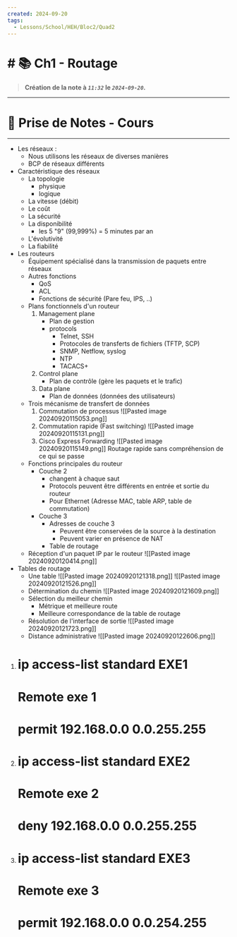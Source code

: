 ```yaml
---
created: 2024-09-20
tags:
  - Lessons/School/HEH/Bloc2/Quad2
---
```


# # 📚  Ch1 - Routage
> **Création de la note à *`11:32`* le *`2024-09-20`.***
---

# 📝 Prise de Notes - Cours

---
- Les réseaux :
	- Nous utilisons les réseaux de diverses manières
	- BCP de réseaux différents
- Caractéristique des réseaux
	- La topologie
		- physique
		- logique
	- La vitesse (débit)
	- Le coût
	- La sécurité
	- La disponibilité
		- les 5 "9" (99,999%) = 5 minutes par an
	- L'évolutivité
	- La fiabilité
- Les routeurs
	- Équipement spécialisé dans la transmission de paquets entre réseaux
	- Autres fonctions
		- QoS
		- ACL
		- Fonctions de sécurité (Pare feu, IPS, ..)
	- Plans fonctionnels d'un routeur
		1. Management plane
			- Plan de gestion
			- protocols
				- Telnet, SSH
				- Protocoles de transferts de fichiers (TFTP, SCP)
				- SNMP, Netflow, syslog
				- NTP
				- TACACS+
		2. Control plane
			- Plan de contrôle (gère les paquets et le trafic)
		3. Data plane
			- Plan de données (données des utilisateurs)
	- Trois mécanisme de transfert de données
		1. Commutation de processus
			![[Pasted image 20240920115053.png]]
		2. Commutation rapide (Fast switching)
			![[Pasted image 20240920115131.png]]
		3. Cisco Express Forwarding
			![[Pasted image 20240920115149.png]]
			Routage rapide sans compréhension de ce qui se passe
	- Fonctions principales du routeur
		- Couche 2
			- changent à chaque saut
			- Protocols peuvent être différents en entrée et sortie du routeur
			- Pour Ethernet (Adresse MAC, table ARP, table de commutation)
		- Couche 3
			- Adresses de couche 3 
				- Peuvent être conservées de la source à la destination
				- Peuvent varier en présence de NAT
			- Table de routage
	- Réception d'un paquet IP par le routeur
		![[Pasted image 20240920120414.png]]
- Tables de routage
	- Une table
		  ![[Pasted image 20240920121318.png]]
		  ![[Pasted image 20240920121526.png]]
	- Détermination du chemin
		![[Pasted image 20240920121609.png]]
	- Sélection du meilleur chemin
		- Métrique et meilleure route
		- Meilleure correspondance de la table de routage
	- Résolution de l'interface de sortie
		![[Pasted image 20240920121723.png]]
	- Distance administrative
		![[Pasted image 20240920122606.png]]





1)
	# ip access-list standard EXE1
	# Remote exe 1
	# permit 192.168.0.0 0.0.255.255
2)
	# ip access-list standard EXE2
	# Remote exe 2
	# deny 192.168.0.0 0.0.255.255
3)
	# ip access-list standard EXE3
	# Remote exe 3
	# permit 192.168.0.0 0.0.254.255